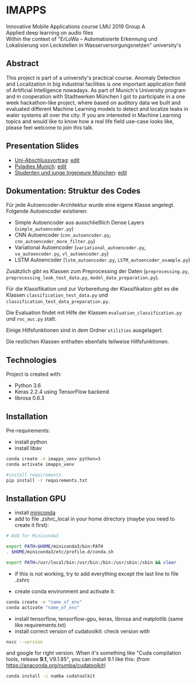 # IMAPPS
Innovative Mobile Applications course LMU 2019 Group A<br>
Applied deep learning on audio files <br>
Within the context of "ErLoWa – Automatisierte Erkennung und Lokalisierung von Leckstellen in Wasserversorgungsnetzen"
university's
## Abstract
This project is part of a university's practical course. 
Anomaly Detection and Localization in big industrial facilities is one important
application field of Artificial Intelligence nowadays. As part of Munich's University program
and in cooperation with Stadtwerken München I got to participate in a one week hackathon-like
project, where based on auditory data we built and evaluated different Machine Learning models to
detect and localize leaks in water systems all over the city. If you are interested in Machine
Learning topics and would like to know how a real life field use-case looks like, please feel
welcome to join this talk.

## Presentation Slides

* [Uni-Abschlussvortrag](https://github.com/andreamalhera/imapps/blob/master/presentation_slides/imapps_pra%CC%88si.pdf): [edit](https://docs.google.com/presentation/d/1NYBnsavEj0R6eonXO1-UtW5_P0nvk1D6RPbJvOmcEzw/edit)
* [Pyladies Munich](https://github.com/andreamalhera/imapps/blob/master/presentation_slides/IMAPPS_English.pdf): [edit](https://docs.google.com/presentation/d/1VSdyFK8aimThcTbeWq-KZg1s-knkO662pX8kzm7lxYo/edit#slide=id.g5efc720b3d_1_154)
* [Studenten und junge Ingeneure München](https://github.com/andreamalhera/imapps/blob/master/presentation_slides/IMAPPS_Deutsch.pdf): [edit](https://docs.google.com/presentation/d/11ssvUo7ST1yWSHPFUUC9F17VLHH1BVPZxccq4erU0_s/edit#slide=id.g5efc720b3d_1_154)


## Dokumentation: Struktur des Codes

Für jede Autoencoder-Architektur wurde eine eigene Klasse angelegt. Folgende Autoencoder existieren:
- Simple Autoencoder aus ausschließlich Dense Layers (`simple_autoencoder.py`)
- CNN Autoencoder (`cnn_autoencoder.py`, `cnn_autoencoder_more_filter.py`)
- Variational Autoencoder (`variational_autoencoder.py`, `va_autoencoder.py`, `vl_autoencoder.py`)
- LSTM Autoencoder (`lstm_autoencoder.py`, `LSTM_autoencoder_example.py`)

Zusätzlich gibt es Klassen zum Preprocessing der Daten (`preprocessing.py`, `preprocessing_leak_test_data.py`,
`model_data_preparation.py`).

Für die Klassifikation und zur Vorbereitung der Klassifikation gibt es die Klassen 
`classification_test_data.py` und `classification_test_data_preparation.py`.

Die Evaluation findet mit Hilfe der Klassen `evaluation_classification.py` und `roc_auc.py` statt.

Einige Hilfsfunktionen sind in dem Ordner `utilities` ausgelagert.

Die restlichen Klassen enthalten ebenfalls teilweise Hilfsfunktionen.


## Technologies
Project is created with:
* Python 3.6
* Keras 2.2.4 using TensorFlow backend
* librosa 0.6.3

## Installation
Pre-requirements:
- install python 
- install libav

```bash
conda create -n imapps_venv python=3
conda activate imapps_venv

#install requirements
pip install -r requirements.txt
```

## Installation GPU
- install [miniconda](https://conda.io/projects/conda/en/latest/user-guide/install/index.html)
- add to file .zshrc_local in your home directory (maybe you need to create it first):
```bash
# Add for Miniconda3

export PATH=$HOME/miniconda3/bin:PATH
. $HOME/miniconda3/etc/profile.d/conda.sh

export PATH=/usr/local/bin:/usr/bin:/bin:/usr/sbin:/sbin && clear
```
- if this is not working, try to add everything except the last line to file .zshrc

- create conda environment and activate it:
```bash
conda create -n "name_of_env"
conda activate "name_of_env"
```
- install tensorflow, tensorflow-gpu, keras, librosa and matplotlib (same like requirements.txt)
- install correct version of cudatoolkit: check version with
```bash
nvcc --version
```
and google for right version. When it's something like "Cuda compilation tools, release **9.1**, V9.1.85", you can install 9.1 like this:
(from https://anaconda.org/numba/cudatoolkit)
```bash
conda install -c numba cudatoolkit 
```

